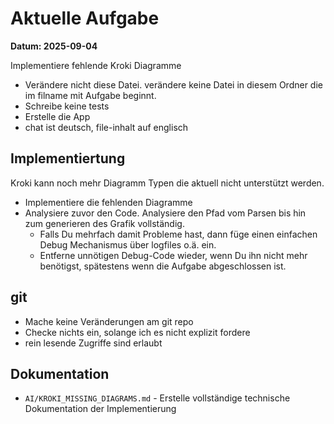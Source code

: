 # Aktuelle Aufgabe

**Datum: 2025-09-04**

Implementiere fehlende Kroki Diagramme

- Verändere nicht diese Datei. verändere keine Datei in diesem Ordner die im filname mit Aufgabe beginnt.
- Schreibe keine tests
- Erstelle die App
- chat ist deutsch, file-inhalt auf englisch

## Implementiertung

Kroki kann noch mehr Diagramm Typen die aktuell nicht unterstützt werden.

- Implementiere die fehlenden Diagramme
- Analysiere zuvor den Code. Analysiere den Pfad vom Parsen bis hin zum generieren des Grafik vollständig.
  - Falls Du mehrfach damit Probleme hast, dann füge einen einfachen Debug Mechanismus über logfiles o.ä. ein.
  - Entferne unnötigen Debug-Code wieder, wenn Du ihn nicht mehr benötigst, spätestens wenn die Aufgabe abgeschlossen ist.


## git

- Mache keine Veränderungen am git repo
- Checke nichts ein, solange ich es nicht explizit fordere
- rein lesende Zugriffe sind erlaubt

## Dokumentation
- `AI/KROKI_MISSING_DIAGRAMS.md` - Erstelle vollständige technische Dokumentation der Implementierung

